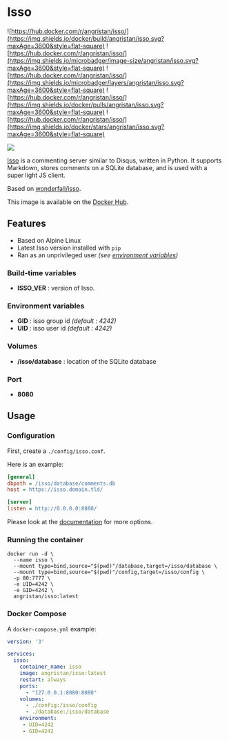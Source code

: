 # Isso

![https://hub.docker.com/r/angristan/isso/](https://img.shields.io/docker/build/angristan/isso.svg?maxAge=3600&style=flat-square) ![https://hub.docker.com/r/angristan/isso/](https://img.shields.io/microbadger/image-size/angristan/isso.svg?maxAge=3600&style=flat-square) ![https://hub.docker.com/r/angristan/isso/](https://img.shields.io/microbadger/layers/angristan/isso.svg?maxAge=3600&style=flat-square) ![https://hub.docker.com/r/angristan/isso/](https://img.shields.io/docker/pulls/angristan/isso.svg?maxAge=3600&style=flat-square) ![https://hub.docker.com/r/angristan/isso/](https://img.shields.io/docker/stars/angristan/isso.svg?maxAge=3600&style=flat-square)

![](https://posativ.org/isso/_static/isso.svg)

[Isso](https://posativ.org/isso/) is a commenting server similar to Disqus, written in Python. It supports Markdown, stores comments on a SQLite database, and is used with a super light JS client.

Based on [wonderfall/isso](https://github.com/Wonderfall/dockerfiles/tree/master/isso).

This image is available on the [Docker Hub](https://hub.docker.com/r/angristan/isso/).

## Features

- Based on Alpine Linux
- Latest Isso version installed with `pip`
- Ran as an unprivileged user *(see [environment variables](#environment-variables))*

### Build-time variables

- **ISSO_VER** : version of Isso.

### Environment variables

- **GID** : isso group id *(default : 4242)*
- **UID** : isso user id *(default : 4242)*

### Volumes

- **/isso/database** : location of the SQLite database

### Port

- **8080**

## Usage

### Configuration

First, create a `./config/isso.conf`.

Here is an example:

```ini
[general]
dbpath = /isso/database/comments.db
host = https://isso.domain.tld/

[server]
listen = http://0.0.0.0:8080/
```

Please look at the [documentation](https://posativ.org/isso/docs/configuration/server/) for more options.

### Running the container

```docker
docker run -d \
  --name isso \
  --mount type=bind,source="$(pwd)"/database,target=/isso/database \
  --mount type=bind,source="$(pwd)"/config,target=/isso/config \
  -p 80:7777 \
  -e UID=4242 \
  -e GID=4242 \
  angristan/isso:latest
```

### Docker Compose

A `docker-compose.yml` example:

```yml
version: '3'

services:
  isso:
    container_name: isso
    image: angristan/isso:latest
    restart: always
    ports:
      - "127.0.0.1:8080:8080"
    volumes:
      - ./config:/isso/config
      - ./database:/isso/database
    environment:
     - UID=4242
     - GID=4242
```